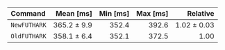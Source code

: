 | Command | Mean [ms] | Min [ms] | Max [ms] | Relative |
|:---|---:|---:|---:|---:|
| `NewFUTHARK` | 365.2 ± 9.9 | 352.4 | 392.6 | 1.02 ± 0.03 |
| `OldFUTHARK` | 358.1 ± 6.4 | 352.1 | 372.5 | 1.00 |
